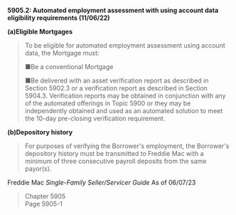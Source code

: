 **5905.2: Automated employment assessment with using account data
eligibility requirements (11/06/22)**

**(a)Eligible Mortgages**

> To be eligible for automated employment assessment using account data,
> the Mortgage must:
>
> ■Be a conventional Mortgage
>
> ■Be delivered with an asset verification report as described in
> Section 5902.3 or a verification report as described in Section
> 5904.3. Verification reports may be obtained in conjunction with any
> of the automated offerings in Topic 5900 or they may be\
> independently obtained and used as an automated solution to meet the
> 10-day pre-closing verification requirement.

**(b)Depository history**

> For purposes of verifying the Borrower's employment, the Borrower's
> depository history must be transmitted to Freddie Mac with a minimum
> of three consecutive payroll deposits from the same payor(s).

Freddie Mac *Single-Family Seller/Servicer Guide* As of 06/07/23

> Chapter 5905\
> Page 5905-1